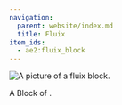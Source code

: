 ```yaml
---
navigation:
  parent: website/index.md
  title: Fluix
item_ids:
  - ae2:fluix_block
---
```


![A picture of a fluix block.](../../assets/large/fluix_block.png)

A Block of <ItemLink id="fluix_crystal"/>.

<RecipeFor id="fluix_block" />
